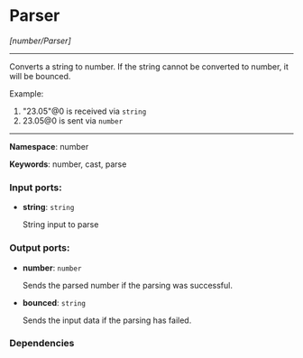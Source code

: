 # Parser

_[number/Parser]_

---

Converts a string to number. If the string cannot be converted to number, it will be bounced.

Example:

1. "23.05"@0 is received via `string`
2. 23.05@0 is sent via `number`

---

__Namespace__: number

__Keywords__: number, cast, parse

### Input ports:

* __string__: ` string `

    String input to parse

### Output ports:

* __number__: ` number `

    Sends the parsed number if the parsing was successful.


* __bounced__: ` string `

    Sends the input data if the parsing has failed.

### Dependencies




